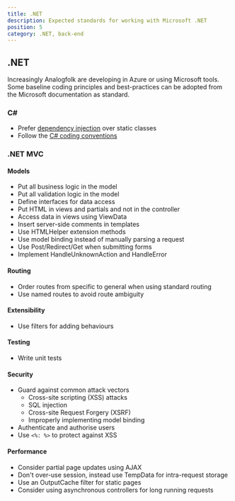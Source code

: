 ```yaml
---
title: .NET
description: Expected standards for working with Microsoft .NET
position: 5
category: .NET, back-end
---
```


## .NET

Increasingly Analogfolk are developing in Azure or using Microsoft tools. Some
baseline coding principles and best-practices can be adopted from the Microsoft
documentation as standard.

### C\#

- Prefer [dependency injection][ms-docs-di] over static classes
- Follow the [C# coding conventions][ms-docs-csharp]

### .NET MVC

#### Models

- Put all business logic in the model
- Put all validation logic in the model
- Define interfaces for data access
- Put HTML in views and partials and not in the controller
- Access data in views using ViewData
- Insert server-side comments in templates
- Use HTMLHelper extension methods
- Use model binding instead of manually parsing a request
- Use Post/Redirect/Get when submitting forms
- Implement HandleUnknownAction and HandleError

#### Routing

- Order routes from specific to general when using standard routing
- Use named routes to avoid route ambiguity

#### Extensibility

- Use filters for adding behaviours

#### Testing

- Write unit tests

#### Security

- Guard against common attack vectors
  - Cross-site scripting (XSS) attacks
  - SQL injection
  - Cross-site Request Forgery (XSRF)
  - Improperly implementing model binding
- Authenticate and authorise users
- Use `<%: %>` to protect against XSS

#### Performance

- Consider partial page updates using AJAX
- Don't over-use session, instead use TempData for intra-request storage
- Use an OutputCache filter for static pages
- Consider using asynchronous controllers for long running requests

[ms-docs-di]:
  https://docs.microsoft.com/en-us/aspnet/core/fundamentals/dependency-injection?view=aspnetcore-2.2
[ms-docs-csharp]:
  https://docs.microsoft.com/en-us/dotnet/csharp/programming-guide/inside-a-program/coding-conventions

